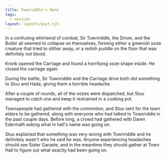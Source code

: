 ```yaml
---
title: Townriddle's Bane
tags:
  - session
layout: layouts/post.njk
---
```


In a confusing whirlwind of combat, Sir Townriddle, the Driver, and the Butler all seemed to collapse on themselves, forming either a greenish ooze creature that tried to slither away, or a redish puddle on the floor that was definitely not blood.

Kronk opened the Carriage and found a horrifying ooze shape inside. He closed the carriage again.

During the battle, Sir Townriddle and the Carriage drive both did something to Stuu and Hada, giving them a horrible headache.

After a couple of rounds, all of the oozes were dispatched, but Stuu managed to catch one and keep it restrained in a cooking pot.

Townspeople had gathered with the commotion, and Stuu sent for the town elders to be gathered, along with everyone who had talked to Townriddle in the past couple days. Before long, a crowd had gathered with Daren Edermath asking what in hell's name was going on.

Stuu explained that something was very wrong with Townriddle and he definitely wasn't who he said he was. Anyone experiencing headaches should see Sister Garaele, and in the meantime they should gather at Town Hall to figure out what exactly had been going on.
